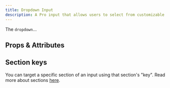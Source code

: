 ```yaml
---
title: Dropdown Input
description: A Pro input that allows users to select from customizable options list.
---
```


<InputPageHero title="Dropdown"></InputPageHero>

The `dropdown`...

<!-- example -->

## Props & Attributes

<!-- <reference-table input="dropdown">
</reference-table> -->

## Section keys

You can target a specific section of an input using that section's "key". Read more about sections [here](/essentials/inputs#sections).

<div>
  <formkit-input-diagram />
</div>

<reference-table type="sectionKeys" primary="section-key" :without="[]">
</reference-table>
